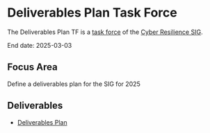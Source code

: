 # Deliverables Plan Task Force

The Deliverables Plan TF is a [task force](https://github.com/orcwg/orcwg/blob/main/working-mode.md#task-forces) of the [Cyber Resilience SIG](../README.md).

End date: 2025-03-03

## Focus Area

Define a deliverables plan for the SIG for 2025

## Deliverables

* [Deliverables Plan](../../deliverables.md)
